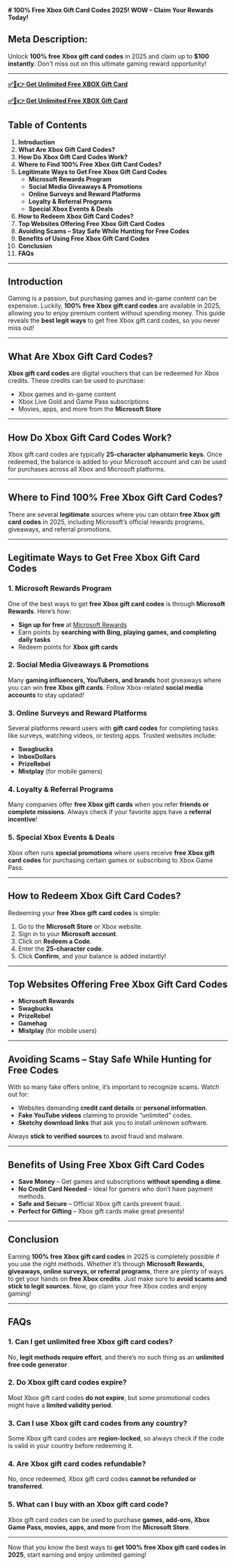 **# 100% Free Xbox Gift Card Codes 2025! WOW – Claim Your Rewards Today!**

## **Meta Description:**
Unlock **100% free Xbox gift card codes** in 2025 and claim up to **$100 instantly**. Don't miss out on this ultimate gaming reward opportunity!

---
**[✅🔴👉 Get Unlimited Free XBOX Gift Card](https://rosofferzone.com/allgiftcard/)**

**[✅🔴👉 Get Unlimited Free XBOX Gift Card](https://rosofferzone.com/allgiftcard/)**



## **Table of Contents**
1. **Introduction**
2. **What Are Xbox Gift Card Codes?**
3. **How Do Xbox Gift Card Codes Work?**
4. **Where to Find 100% Free Xbox Gift Card Codes?**
5. **Legitimate Ways to Get Free Xbox Gift Card Codes**
   - **Microsoft Rewards Program**
   - **Social Media Giveaways & Promotions**
   - **Online Surveys and Reward Platforms**
   - **Loyalty & Referral Programs**
   - **Special Xbox Events & Deals**
6. **How to Redeem Xbox Gift Card Codes?**
7. **Top Websites Offering Free Xbox Gift Card Codes**
8. **Avoiding Scams – Stay Safe While Hunting for Free Codes**
9. **Benefits of Using Free Xbox Gift Card Codes**
10. **Conclusion**
11. **FAQs**

---

## **Introduction**
Gaming is a passion, but purchasing games and in-game content can be expensive. Luckily, **100% free Xbox gift card codes** are available in 2025, allowing you to enjoy premium content without spending money. This guide reveals the **best legit ways** to get free Xbox gift card codes, so you never miss out!

---

## **What Are Xbox Gift Card Codes?**
**Xbox gift card codes** are digital vouchers that can be redeemed for Xbox credits. These credits can be used to purchase:
- Xbox games and in-game content
- Xbox Live Gold and Game Pass subscriptions
- Movies, apps, and more from the **Microsoft Store**

---

## **How Do Xbox Gift Card Codes Work?**
Xbox gift card codes are typically **25-character alphanumeric keys**. Once redeemed, the balance is added to your Microsoft account and can be used for purchases across all Xbox and Microsoft platforms.

---

## **Where to Find 100% Free Xbox Gift Card Codes?**
There are several **legitimate** sources where you can obtain **free Xbox gift card codes** in 2025, including Microsoft’s official rewards programs, giveaways, and referral promotions.

---

## **Legitimate Ways to Get Free Xbox Gift Card Codes**

### **1. Microsoft Rewards Program**
One of the best ways to get **free Xbox gift card codes** is through **Microsoft Rewards**. Here’s how:
- **Sign up for free** at [Microsoft Rewards](https://rewards.microsoft.com)
- Earn points by **searching with Bing, playing games, and completing daily tasks**
- Redeem points for **Xbox gift cards**

### **2. Social Media Giveaways & Promotions**
Many **gaming influencers, YouTubers, and brands** host giveaways where you can win **free Xbox gift cards**. Follow Xbox-related **social media accounts** to stay updated!

### **3. Online Surveys and Reward Platforms**
Several platforms reward users with **gift card codes** for completing tasks like surveys, watching videos, or testing apps. Trusted websites include:
- **Swagbucks**
- **InboxDollars**
- **PrizeRebel**
- **Mistplay** (for mobile gamers)

### **4. Loyalty & Referral Programs**
Many companies offer **free Xbox gift cards** when you refer **friends or complete missions**. Always check if your favorite apps have a **referral incentive**!

### **5. Special Xbox Events & Deals**
Xbox often runs **special promotions** where users receive **free Xbox gift card codes** for purchasing certain games or subscribing to Xbox Game Pass.

---

## **How to Redeem Xbox Gift Card Codes?**
Redeeming your **free Xbox gift card codes** is simple:
1. Go to the **Microsoft Store** or Xbox website.
2. Sign in to your **Microsoft account**.
3. Click on **Redeem a Code**.
4. Enter the **25-character code**.
5. Click **Confirm**, and your balance is added instantly!

---

## **Top Websites Offering Free Xbox Gift Card Codes**
- **Microsoft Rewards**
- **Swagbucks**
- **PrizeRebel**
- **Gamehag**
- **Mistplay** (for mobile users)

---

## **Avoiding Scams – Stay Safe While Hunting for Free Codes**
With so many fake offers online, it’s important to recognize scams. Watch out for:
- Websites demanding **credit card details** or **personal information**.
- **Fake YouTube videos** claiming to provide “unlimited” codes.
- **Sketchy download links** that ask you to install unknown software.

Always **stick to verified sources** to avoid fraud and malware.

---

## **Benefits of Using Free Xbox Gift Card Codes**
- **Save Money** – Get games and subscriptions **without spending a dime**.
- **No Credit Card Needed** – Ideal for gamers who don’t have payment methods.
- **Safe and Secure** – Official Xbox gift cards prevent fraud.
- **Perfect for Gifting** – Xbox gift cards make great presents!

---

## **Conclusion**
Earning **100% free Xbox gift card codes** in 2025 is completely possible if you use the right methods. Whether it’s through **Microsoft Rewards, giveaways, online surveys, or referral programs**, there are plenty of ways to get your hands on **free Xbox credits**. Just make sure to **avoid scams and stick to legit sources**. Now, go claim your free Xbox codes and enjoy gaming!

---

## **FAQs**

### **1. Can I get unlimited free Xbox gift card codes?**
No, **legit methods require effort**, and there’s no such thing as an **unlimited free code generator**.

### **2. Do Xbox gift card codes expire?**
Most Xbox gift card codes **do not expire**, but some promotional codes might have a **limited validity period**.

### **3. Can I use Xbox gift card codes from any country?**
Some Xbox gift card codes are **region-locked**, so always check if the code is valid in your country before redeeming it.

### **4. Are Xbox gift card codes refundable?**
No, once redeemed, Xbox gift card codes **cannot be refunded or transferred**.

### **5. What can I buy with an Xbox gift card code?**
Xbox gift card codes can be used to purchase **games, add-ons, Xbox Game Pass, movies, apps, and more** from the **Microsoft Store**.

---

Now that you know the best ways to **get 100% free Xbox gift card codes in 2025**, start earning and enjoy unlimited gaming!

